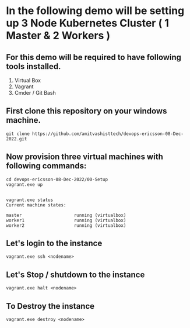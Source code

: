# In the following demo will be setting up 3 Node Kubernetes Cluster ( 1 Master & 2 Workers ) 

## For this demo will be required to have following tools installed. 
1.	Virtual Box
2.	Vagrant 
3.	Cmder / Git Bash 

## First clone this repository on your windows machine.

```
git clone https://github.com/amitvashisttech/devops-ericsson-08-Dec-2022.git
``` 

## Now provision three virtual machines with following commands:

```
cd devops-ericsson-08-Dec-2022/00-Setup
vagrant.exe up


vagrant.exe status
Current machine states:

master                    running (virtualbox)
worker1                   running (virtualbox)
worker2                   running (virtualbox)
```

## Let's login to the instance 
```
vagrant.exe ssh <nodename> 
```


## Let's Stop / shutdown to the instance 
```
vagrant.exe halt <nodename> 
```


## To Destroy the instance 
```
vagrant.exe destroy <nodename> 
```


